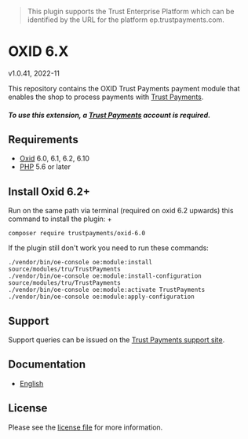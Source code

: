 > This plugin supports the Trust Enterprise Platform which can be identified by the URL for the platform ep.trustpayments.com.

# OXID 6.X

v1.0.41, 2022-11

This repository contains the OXID  Trust Payments payment module that enables the shop to process payments with [Trust Payments](https://www.trustpayments.com/).

##### To use this extension, a [Trust Payments](https://ep.trustpayments.com/user/signup) account is required.

## Requirements

* [Oxid](https://www.oxid-esales.com/) 6.0, 6.1, 6.2, 6.10
* [PHP](http://php.net/) 5.6 or later

## Install Oxid 6.2+

 Run on the same path via terminal (required on oxid 6.2 upwards) this command to install the plugin: +
```
composer require trustpayments/oxid-6.0
```
If the plugin still don't work you need to run these commands:
```
./vendor/bin/oe-console oe:module:install source/modules/tru/TrustPayments
./vendor/bin/oe-console oe:module:install-configuration source/modules/tru/TrustPayments
./vendor/bin/oe-console oe:module:activate TrustPayments
./vendor/bin/oe-console oe:module:apply-configuration
```

## Support

Support queries can be issued on the [Trust Payments support site](https://www.trustpayments.com/contact-us/).

## Documentation

* [English](https://plugin-documentation.ep.trustpayments.com/TrustPayments/oxid-6.0/1.0.41/docs/en/documentation.html)

## License

Please see the [license file](https://github.com/TrustPayments/oxid-6.0/blob/1.0.41/LICENSE) for more information.